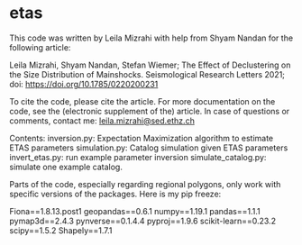 # etas

This code was written by Leila Mizrahi with help from Shyam Nandan for the following article:

Leila Mizrahi, Shyam Nandan, Stefan Wiemer; The Effect of Declustering on the Size Distribution of Mainshocks.
Seismological Research Letters 2021; doi: https://doi.org/10.1785/0220200231

To cite the code, please cite the article.
For more documentation on the code, see the (electronic supplement of the) article.
In case of questions or comments, contact me: leila.mizrahi@sed.ethz.ch


Contents:
    inversion.py: Expectation Maximization algorithm to estimate ETAS parameters
    simulation.py: Catalog simulation given ETAS parameters
    invert_etas.py: run example parameter inversion
    simulate_catalog.py: simulate one example catalog.


Parts of the code, especially regarding regional polygons, only work with specific versions of the packages.
Here is my pip freeze:

Fiona==1.8.13.post1
geopandas==0.6.1
numpy==1.19.1
pandas==1.1.1
pymap3d==2.4.3
pynverse==0.1.4.4
pyproj==1.9.6
scikit-learn==0.23.2
scipy==1.5.2
Shapely==1.7.1